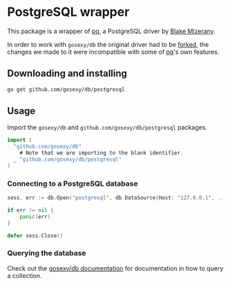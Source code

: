 # PostgreSQL wrapper

This package is a wrapper of [pq](https://github.com/bmizerany/pq), a PostgreSQL
driver by [Blake Mizerany](http://blakemizerany.com).

In order to work with `gosexy/db` the original driver had to be
[forked][1], the changes we made to it were incompatible with some of
[pq][1]'s own features.

## Downloading and installing

```sh
go get github.com/gosexy/db/postgresql
```

## Usage

Import the `gosexy/db` and `github.com/gosexy/db/postgresql` packages.

```go
import (
  "github.com/gosexy/db"
	# Note that we are importing to the blank identifier.
  _ "github.com/gosexy/db/postgresql"
)
```

### Connecting to a PostgreSQL database

```go
sess, err := db.Open("postgresql", db.DataSource{Host: "127.0.0.1", ...})

if err != nil {
	panic(err)
}

defer sess.Close()
```

### Querying the database

Check out the [gosexy/db documentation](/gosexy/db) for documentation in how to query
a collection.

[1]: https://github.com/xiam/gopostgresql
